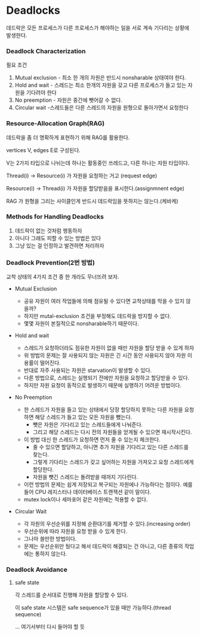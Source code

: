 # Deadlocks

데드락은 모든 프로세스가 다른 프로세스가 해야하는 일을 서로 계속 기다리는 상황에 발생한다.

### Deadlock Characterization

필요 조건

1. Mutual exclusion - 최소 한 개의 자원은 반드시 nonsharable 상태여야 한다.
2. Hold and wait - 스레드는 최소 한개의 자원을 갖고 다른 프로세스가 들고 있는 자원을 기다려야 한다
3. No preemption - 자원은 중간에 뺏어갈 수 없다. 
4. Circular wait -스레드들은 다른 스레드의 자원을 원형으로 돌아가면서 요청한다

### Resource-Allocation Graph(RAG)

데드락을 좀 더 명확하게 표현하기 위해 RAG를 활용한다. 

vertices V, edges E로 구성된다. 

V는 2가지 타입으로 나뉘는데 하나는 활동중인 쓰레드고, 다른 하나는 자원 타입이다. 

Thread(i) → Resource(i) 가 자원을 요청하는 거고 (request edge)

Resource(i) → Thread(i) 가 자원을 할당받음을 표시한다.(assignmnent edge)

RAG 가 원형을 그리는 사이클인게 반드시 데드락임을 뜻하지는 않는다.(케바케)

### Methods for Handling Deadlocks

1. 데드락이 없는 것처럼 행동하자
2. 아니다 그래도 피할 수 있는 방법은 있다
3. 그냥 있는 걸 인정하고 발견하면 처리하자

### Deadlock Prevention(2번 방법)

교착 상태의 4가지 조건 중 한 개라도 무너뜨려 보자. 

- Mutual Exclusion
    - 공유 자원이 여러 작업들에 의해 점유될 수 있다면 교착상태를 막을 수 있지 않을까?
    - 하지만 mutal-exclusion 조건을 부정해도 데드락을 방지할 수 없다.
    - 몇몇 자원이 본질적으로 nonsharable하기 때문이다.
    
- Hold and wait
    - 스레드가 요청하더라도 점유한 자원이 없을 때만 자원을 할당 받을 수 있게 하자
    - 위 방법의 문제는 잘 사용되지 않는 자원은 긴 시간 동안 사용되지 않아 자원 이용률이 떨어진다.
    - 반대로 자주 사용되는 자원은 starvation이 발생할 수 있다.
    - 다른 방법으로, 스레드는 실행되기 전에만 자원을 요청하고 할당받을 수 있다.
    - 하지만 자원 요청이 동적으로 발생하기 때문에 실행하기 어려운 방법이다.

- No Preemption
    - 한 스레드가 자원을 들고 있는 상태에서 당장 할당하지 못하는 다른 자원을 요청하면 해당 스레드가 들고 있는 모든 자원을 뺐는다.
        - 뺏은 자원은 기다리고 있는 스레드들에게 나눠준다.
        - 그리고 해당 스레드는 다시 전의 자원들을 얻게될 수 있으면 재시작시킨다.
    - 이 방법 대신 한 스레드가 요청하면 먼저 줄 수 있는지 체크한다.
        - 줄 수 있으면 할당하고, 아니면 추가 자원을 기다리고 있는 다른 스레드를 찾는다.
        - 그렇게 기다리는 스레드가 갖고 싶어하는 자원을 가져오고 요청 스레드에게 할당한다.
        - 자원을 뺏긴 스레드는 돌려받을 때까지 기다린다.
    - 이런 방법의 문제는 쉽게 저장되고 복구되는 자원에나 가능하다는 점이다. 예를 들어 CPU 레지스터나 데이터베이스 트랜잭션 같이 말이다.
    - mutex lock이나 세마포어 같은 자원에는 적용할 수 없다.
    
- Circular Wait
    - 각 자원의 우선순위를 지정해 순환대기를 제거할 수 있다.(increasing order)
    - 우선순위에 따라 자원을 요청 받을 수 있게 한다.
    - 그나마 쓸만한 방법이다.
    - 문제는 우선순위만 뒀다고 해서 데드락이 해결되는 건 아니고, 다른 종류의 작업에는 통하지 않는다.
    

### Deadlock Avoidance

1. safe state
    
    각 스레드를 순서대로 진행해 자원을 할당할 수 있다.
    
    이 safe state 시스템은 safe sequence가 있을 때만 가능하다.(thread sequence)
    
    ... 여기서부터 다시 들어야 할 듯